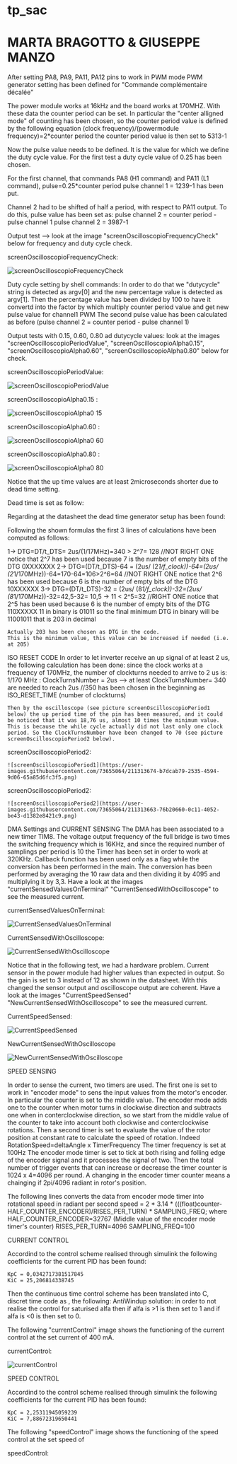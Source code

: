 # tp_sac
# MARTA BRAGOTTO & GIUSEPPE MANZO 



After setting PA8, PA9, PA11, PA12 pins to work in PWM mode PWM generator setting has been defined for "Commande complémentaire décalée"

The power module works at 16kHz and the board works at 170MHZ. With these data the counter period can be set.
In particular the "center alligned mode" of counting has been chosen, so the counter period value is defined by the following equation
(clock frequency)/(powermodule frequency)=2*counter period
the counter period value is then set to 5313-1

Now the pulse value needs to be defined. It is the value for which we define the duty cycle value.
For the first test a duty cycle value of 0.25 has been chosen.

For the first channel, that commands PA8 (H1 command) and PA11 (L1 command), pulse=0.25*counter period
pulse channel 1 = 1239-1 has been put.

Channel 2 had to be shifted of half a period, with respect to PA11 output. To do this, pulse value has been set as: pulse channel 2 = counter period - pulse channel 1 
pulse channel 2 = 3987-1

Output test --> look at the image "screenOscilloscopioFrequencyCheck" below for frequency and duty cycle check.

screenOscilloscopioFrequencyCheck:

![screenOscilloscopioFrequencyCheck](https://user-images.githubusercontent.com/73655064/211313367-2397494a-979b-47e1-9afe-b66d3b97218e.png)


Duty cycle setting by shell commands:
In order to do that we "dutycycle" string is detected as argv[0] and the new percentage value is detected as argv[1].
Then the percentage value has been divided by 100 to have it convertd into the factor by which multiply counter period value and get new pulse value for channel1 PWM
The second pulse value has been calculated as before (pulse channel 2 = counter period - pulse channel 1)

Output tests with 0.15, 0.60, 0.80 ad dutycycle values: look at the images "screenOscilloscopioPeriodValue", "screenOscilloscopioAlpha0.15", "screenOscilloscopioAlpha0.60", "screenOscilloscopioAlpha0.80" below for check.


screenOscilloscopioPeriodValue:

![screenOscilloscopioPeriodValue](https://user-images.githubusercontent.com/73655064/211312404-436823cc-92ef-4d11-abac-c8a478f99e61.png)

screenOscilloscopioAlpha0.15 :

![screenOscilloscopioAlpha0 15](https://user-images.githubusercontent.com/73655064/211312472-44317d62-266e-492d-871c-f5b0c61cca7f.png)

screenOscilloscopioAlpha0.60 :

![screenOscilloscopioAlpha0 60](https://user-images.githubusercontent.com/73655064/211312477-838bf9b9-dadd-4115-88ef-dd7b62ffb20e.png)

screenOscilloscopioAlpha0.80 :

![screenOscilloscopioAlpha0 80](https://user-images.githubusercontent.com/73655064/211312479-1a788364-bc73-403b-b7ea-6983249a837f.png)


Notice that the up time values are at least 2microseconds shorter due to dead time setting.

Dead time is set as follow:

Regarding at the datasheet the dead time generator setup has been found:

Following the shown formulas the first 3 lines of calculations have been computed as follows: 

1-> DTG=DT/t_DTS= 2us/(1/17MHz)=340 > 2^7= 128      											                        																	//NOT RIGHT ONE
	notice that 2^7 has been used because 7 is the number of empty bits of the DTG 
			0XXXXXXX
2-> DTG=(DT/t_DTS)-64 = (2us/ (2*1/f_clock))-64=(2us/ (2*1/170MHz))-64=170-64=106>2^6=64						//NOT RIGHT ONE
	notice that 2^6 has been used because 6 is the number of empty bits of the DTG 
			10XXXXXX
3-> DTG=(DT/t_DTS)-32 = (2us/ (8*1/f_clock))-32=(2us/ (8*1/170MHz))-32=42,5-32= 10,5 -> 11 < 2^5=32 					//RIGHT ONE
	notice that 2^5 has been used because 6 is the number of empty bits of the DTG 
			110XXXXX 
	11 in binary is 01011 so the final minimum DTG in binary will be 11001011 that is 203 in decimal 

	Actually 203 has been chosen as DTG in the code.
	This is the minimum value, this value can be increased if needed (i.e. at 205)
	
ISO RESET CODE 
In order to let inverter receive an up signal of at least 2 us, the following calculation has been done: 
since the clock works at a frequency of 170MHz, the number of clockturns needed to arrive to 2 us is:
	1/170 MHz : ClockTurnsNumber = 2us --> at least ClockTurnsNumber= 340 are needed to reach 2us //350 has been chosen in the beginning as ISO_RESET_TIME (number of clockturns)
	
	Then by the oscilloscope (see picture screenOscilloscopioPeriod1 below) the up period time of the pin has been measured, and it could be noticed that it was 18,76 us, almost 10 times the minimum value. This is because the while cycle actually did not last only one clock period. So the ClockTurnsNumber have been changed to 70 (see picture screenOscilloscopioPeriod2 below).
	
screenOscilloscopioPeriod2:

	![screenOscilloscopioPeriod1](https://user-images.githubusercontent.com/73655064/211313674-b7dcab79-2535-4594-9d06-65a85d6fc3f5.png)

	
screenOscilloscopioPeriod2:

	![screenOscilloscopioPeriod2](https://user-images.githubusercontent.com/73655064/211313663-76b20660-0c11-4052-be43-d1382e8421c9.png)

	
DMA Settings and CURRENT SENSING
The DMA has been associated to a new timer TIM8. The voltage output frequency of the full bridge is two times the switching frequency which is 16KHz, and since the required number of samplings per period is 10 the Timer has been set in order to work at 320KHz. 
Callback function has been used only as a flag while the conversion has been performed in the main. 
The conversion has been performed by averaging the 10 raw data and then dividing it by 4095 and multiplying it by 3,3.
Have a look at the images "currentSensedValuesOnTerminal" "CurrentSensedWithOscilloscope" to see the measured current.

currentSensedValuesOnTerminal:

![CurrentSensedValuesOnTerminal](https://user-images.githubusercontent.com/73655064/211314058-48021472-fce9-40b1-8f2b-854a97929819.jpeg)

CurrentSensedWithOscilloscope:

![CurrentSensedWithOscilloscope](https://user-images.githubusercontent.com/73655064/211314079-e1d13715-a702-4531-aa73-76ab3e6fd57f.png)



Notice that in the following test, we had a hardware problem. Current sensor in the power module had higher values than expected in output. So the gain is set to 3 instead of 12 as shown in the datasheet. With this changed the sensor output and oscilloscope output are coherent. Have a look at the images "CurrentSpeedSensed" "NewCurrentSensedWithOscilloscope" to see the measured current.

CurrentSpeedSensed:

![CurrentSpeedSensed](https://user-images.githubusercontent.com/73655064/211314136-92f26c73-2b67-4ad0-84fd-9ef46d4939d3.JPG)

NewCurrentSensedWithOscilloscope

![NewCurrentSensedWithOscilloscope](https://user-images.githubusercontent.com/73655064/211314178-c18fb638-6b82-4327-b16d-f90fab26b754.png)


SPEED SENSING

In order to sense the current, two timers are used. The first one is set to work in "encoder mode" to sens the input values from the motor's encoder. In particular the counter is set to the middle value. The encoder mode adds one to the counter when motor turns in clockwise direction and subtracts one when in conterclockwise direction, so we start from the middle value of the counter to take into account both clockwise and conterclockwise rotations.
Then a second timer is set to evaluate the value of the rotor position at constant rate to calculate the speed of rotation. Indeed
RotationSpeed=deltaAngle x TimerFrequency
The timer frequency is set at 100Hz
The encoder mode timer is set to tick at both rising and folling edge of the encoder signal and it processes the signal of two. Then the total number of trigger events that can increase or decrease the timer counter is 1024 x 4=4096 per round. A changing in the encoder timer counter means a chainging if 2pi/4096 radiant in rotor's position.

The following lines converts the data from encoder mode timer into rotational speed in radiant per second
speed = 2 * 3.14 * (((float)counter-HALF_COUNTER_ENCODER)/RISES_PER_TURN) * SAMPLING_FREQ;
where
HALF_COUNTER_ENCODER=32767 (Middle value of the encoder mode timer's counter)
RISES_PER_TURN=4096
SAMPLING_FREQ=100

CURRENT CONTROL 

Accordind to the control scheme realised through simulink the following coefficients for the current PID has been found: 

	KpC = 0,0342717381517845
	KiC = 25,206814338745
	
Then the continuous time control scheme has been translated into C, discret time code as , the following: 
AntiWindup solution: in order to not realise the control for saturised alfa then if alfa is >1 is then set to 1 and if alfa is <0 is then set to 0.

The following "currentControl" image shows the functioning of the current control at the set current of 400 mA.

currentControl: 

![currentControl](https://user-images.githubusercontent.com/73655064/211350204-776997bf-cf80-477c-8b3b-81a354d241cd.png)

SPEED CONTROL 

Accordind to the control scheme realised through simulink the following coefficients for the current PID has been found: 

	KpC = 2,25311945059239
	KiC = 7,88672319650441


The following "speedControl" image shows the functioning of the speed control at the set speed of 

speedControl: 
